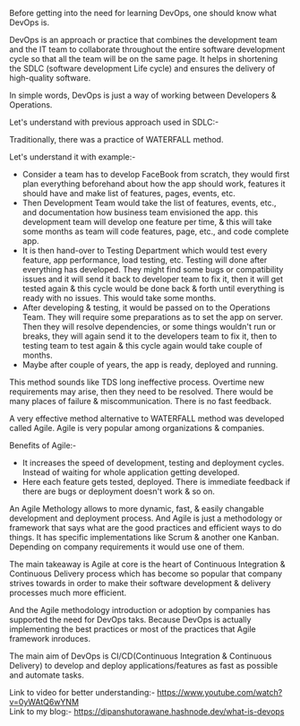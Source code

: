 Before getting into the need for learning DevOps, one should know what DevOps is.
<p>DevOps is an approach or practice that combines the development team and the IT team to collaborate throughout the entire software development cycle so that all the team will be on the same page. It helps in shortening the SDLC (software development Life cycle) and ensures the delivery of high-quality software.</p>

In simple words, DevOps is just a way of working between Developers & Operations.

Let's understand with previous approach used in SDLC:- <br>

Traditionally, there was a practice of WATERFALL method. <br>

Let's understand it with example:- 
<ul>
<li>Consider a team has to develop FaceBook from scratch, they would first plan everything beforehand about how the app should work, features it should have and make list of features, pages, events, etc.</li>
<li>Then Development Team would take the list of features, events, etc., and documentation how business team envisioned the app. this development team will develop one feature per time, & this will take some months as team will code features, page, etc., and code complete app.</li>
<li>It is then hand-over to Testing Department which would test every feature, app performance, load testing, etc. Testing will done after everything has developed. They might find some bugs or compatibility issues and it will send it back to developer team to fix it, then it will get tested again & this cycle would be done back & forth until everything is ready with no issues. This would take some months.</li>
<li>After developing & testing, it would be passed on to the Operations Team. They will require some preparations as to set the app on server. Then they will resolve dependencies, or some things wouldn't run or breaks, they will again send it to the developers team to fix it, then to testing team to test again & this cycle again would take couple of months. </li>
<li>Maybe after couple of years, the app is ready, deployed and running.</li>
</ul>
This method sounds like TDS long ineffective process. Overtime new requirements may arise, then they need to be resolved. There would be many places of failure & miscommunication. There is no fast feedback.

<p>A very effective method alternative to WATERFALL method was developed called Agile. Agile is very popular among organizations & companies. </p>

Benefits of Agile:- <br>
<ul>
<li>It increases the speed of development, testing and deployment cycles. Instead of waiting for whole application getting developed.</li>
<li>Here each feature gets tested, deployed. There is immediate feedback if there are bugs or deployment doesn't work & so on.</li>
</ul>
An Agile Methology allows to more dynamic, fast, & easily changable development and deployment process.
And Agile is just a methodology or framework that says what are the good practices and efficient ways to do things. It has specific implementations like Scrum & another one Kanban. Depending on company requirements it would use one of them.


The main takeaway is Agile at core is the heart of Continuous Integration & Continuous Delivery process which has become so popular that company strives towards in order to make their software development & delivery processes much more efficient.

And the Agile methodology introduction or adoption by companies has supported the need for DevOps taks. Because DevOps is actually implementing the best practices or most of the practices that Agile framework inroduces. 

The main aim of DevOps is CI/CD(Continuous Integration & Continuous Delivery) to develop and deploy applications/features as fast as possible and automate tasks. 

Link to video for better understanding:- https://www.youtube.com/watch?v=0yWAtQ6wYNM <br>
Link to my blog:- https://dipanshutorawane.hashnode.dev/what-is-devops

